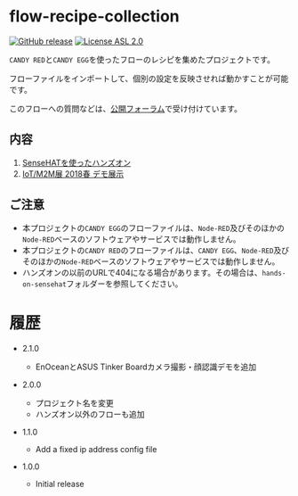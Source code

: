 flow-recipe-collection
===

[![GitHub release](https://img.shields.io/github/release/CANDY-LINE/flow-recipe-collection.svg)](https://github.com/CANDY-LINE/flow-recipe-collection/releases/latest)
[![License ASL 2.0](https://img.shields.io/github/license/CANDY-LINE/flow-recipe-collection.svg)](https://opensource.org/licenses/Apache-2.0)


`CANDY RED`と`CANDY EGG`を使ったフローのレシピを集めたプロジェクトです。

フローファイルをインポートして、個別の設定を反映させれば動かすことが可能です。

このフローへの質問などは、[公開フォーラム](https://forums.candy-line.io)で受け付けています。

## 内容

1. [SenseHATを使ったハンズオン](hands-on-sensehat/README.md)
1. [IoT/M2M展 2018春 デモ展示](iot-m2m-2018-spring/README.md)

## ご注意

- 本プロジェクトの`CANDY EGG`のフローファイルは、`Node-RED`及びそのほかの`Node-RED`ベースのソフトウェアやサービスでは動作しません。
- 本プロジェクトの`CANDY RED`のフローファイルは、`CANDY EGG`、`Node-RED`及びそのほかの`Node-RED`ベースのソフトウェアやサービスでは動作しません。
- ハンズオンの以前のURLで404になる場合があります。その場合は、`hands-on-sensehat`フォルダーを参照してください。

# 履歴

* 2.1.0
  - EnOceanとASUS Tinker Boardカメラ撮影・顔認識デモを追加

* 2.0.0
  - プロジェクト名を変更
  - ハンズオン以外のフローも追加

* 1.1.0
  - Add a fixed ip address config file

* 1.0.0
  - Initial release
